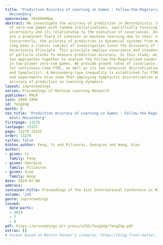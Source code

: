 ```yaml
---
title: 'Prediction Accuracy of Learning in Games : Follow-the-Regularized-Leader meets
  Heisenberg'
openreview: Y0sH9HGMwq
abstract: We investigate the accuracy of prediction in deterministic learning dynamics
  of zero-sum games with random initializations, specifically focusing on observer
  uncertainty and its relationship to the evolution of covariances. Zero-sum games
  are a prominent field of interest in machine learning due to their various applications.
  Concurrently, the accuracy of prediction in dynamical systems from mechanics has
  long been a classic subject of investigation since the discovery of the Heisenberg
  Uncertainty Principle. This principle employs covariance and standard deviation
  of particle states to measure prediction accuracy. In this study, we bring these
  two approaches together to analyze the Follow-the-Regularized-Leader (FTRL) algorithm
  in two-player zero-sum games. We provide growth rates of covariance information
  for continuous-time FTRL, as well as its two canonical discretization methods (Euler
  and Symplectic). A Heisenberg-type inequality is established for FTRL. Our analysis
  and experiments also show that employing Symplectic discretization enhances the
  accuracy of prediction in learning dynamics.
layout: inproceedings
series: Proceedings of Machine Learning Research
publisher: PMLR
issn: 2640-3498
id: feng24g
month: 0
tex_title: 'Prediction Accuracy of Learning in Games : Follow-the-Regularized-Leader
  meets Heisenberg'
firstpage: 13278
lastpage: 13325
page: 13278-13325
order: 13278
cycles: false
bibtex_author: Feng, Yi and Piliouras, Georgios and Wang, Xiao
author:
- given: Yi
  family: Feng
- given: Georgios
  family: Piliouras
- given: Xiao
  family: Wang
date: 2024-07-08
address:
container-title: Proceedings of the 41st International Conference on Machine Learning
volume: '235'
genre: inproceedings
issued:
  date-parts:
  - 2024
  - 7
  - 8
pdf: https://proceedings.mlr.press/v235/feng24g/feng24g.pdf
extras: []
# Format based on Martin Fenner's citeproc: https://blog.front-matter.io/posts/citeproc-yaml-for-bibliographies/
---
```

